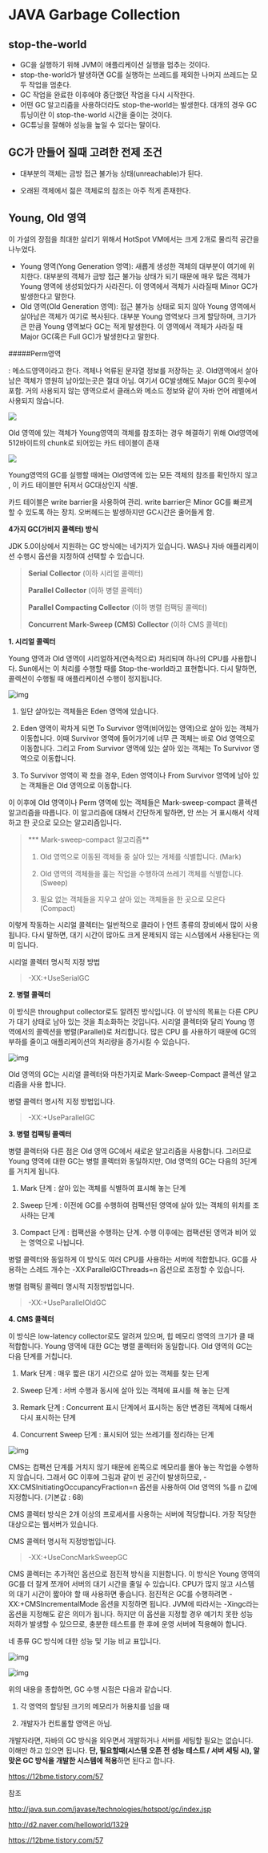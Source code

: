 # JAVA Garbage Collection



## stop-the-world 

- GC을 실행하기 위해 JVM이 애플리케이션 실행을 멈추는 것이다.
- stop-the-world가 발생하면 GC를 실행하는 쓰레드를 제외한 나머지 쓰레드는 모두 작업을 멈춘다. 
- GC 작업을 완료한 이후에야 중단했던 작업을 다시 시작한다. 
- 어떤 GC 알고리즘을 사용하더라도 stop-the-world는 발생한다. 대개의 경우 GC 튜닝이란 이 stop-the-world 시간을 줄이는 것이다.
- GC튜닝을 잘해야 성능을 높일 수 있다는 말이다. 



## GC가 만들어 질때 고려한 전제 조건

- 대부분의 객체는 금방 접근 불가능 상태(unreachable)가 된다.

- 오래된 객체에서 젊은 객체로의 참조는 아주 적게 존재한다.



## Young, Old 영역

이 가설의 장점을 최대한 살리기 위해서 HotSpot VM에서는 크게 2개로 물리적 공간을 나누었다.

- Young 영역(Yong Generation 영역): 새롭게 생성한 객체의 대부분이 여기에 위치한다. 대부분의 객체가 금방 접근 불가능 상태가 되기 때문에 매우 많은 객체가 Young 영역에 생성되었다가 사라진다. 이 영역에서 객체가 사라질때 Minor GC가 발생한다고 말한다.
- Old 영역(Old Generation 영역): 접근 불가능 상태로 되지 않아 Young 영역에서 살아남은 객체가 여기로 복사된다. 대부분 Young 영역보다 크게 할당하며, 크기가 큰 만큼 Young 영역보다 GC는 적게 발생한다. 이 영역에서 객체가 사라질 때 Major GC(혹은 Full GC)가 발생한다고 말한다.



#####Perm영역

: 메소드영역이라고 한다. 객체나 억류된 문자열 정보를 저장하는 곳. Old영역에서 살아남은 객체가 영원히 남아있는곳은 절대 아님. 여기서 GC발생해도 Major GC의 횟수에 포함.  거의 사용되지 않는 영역으로서 클래스와 메소드 정보와 같이 자바 언어 레벨에서 사용되지 않습니다.



![](../../assets/img/gc영역.png)







Old 영역에 있는 객체가 Young영역의 객체를 참조하는 경우 해결하기 위해 Old영역에 512바이트의 chunk로 되어있는 카드 테이블이 존재

![](../../assets/img/카드테이블구조.png)

Young영역의 GC를 실행할 때에는 Old영역에 있는 모든 객체의 참조를 확인하지 않고 , 이 카드 테이블만 뒤져서 GC대상인지 식별.

카드 테이블은 write barrier을 사용하여 관리. write barrier은 Minor GC를 빠르게 할 수 있도록 하는 장치. 오버헤드는 발생하지만 GC시간은 줄어들게 함.  





**4가지 GC(가비지 콜렉터) 방식**

JDK 5.0이상에서 지원하는 GC 방식에는 네가지가 있습니다. WAS나 자바 애플리케이션 수행시 옵션을 지정하여 선택할 수 있습니다.



> **Serial Collector** (이하 시리얼 콜렉터)
>
> **Parallel Collector** (이하 병렬 콜렉터)
>
> **Parallel Compacting Collector** (이하 병렬 컴팩팅 콜렉터)
>
> **Concurrent Mark-Sweep (CMS) Collector** (이하 CMS 콜렉터)



**1. 시리얼 콜렉터**

Young 영역과 Old 영역이 시리얼하게(연속적으로) 처리되며 하나의 CPU를 사용합니다. Sun에서는 이 처리를 수행할 때를 Stop-the-world라고 표현합니다. 다시 말하면, 콜렉션이 수행될 때 애플리케이션 수행이 정지됩니다.



![img](https://t1.daumcdn.net/cfile/tistory/2703E43958FF0CD22F)





1) 일단 살아있는 객체들은 Eden 영역에 있습니다.

2) Eden 영역이 꽉차게 되면 To Survivor 영역(비어있는 영역)으로 살아 있는 객체가 이동합니다. 이때 Survivor 영역에 들어가기에 너무 큰 객체는 바로 Old 영역으로 이동합니다. 그리고 From Survivor 영역에 있는 살아 있는 객체는 To Survivor 영역으로 이동합니다.

3) To Survivor 영역이 꽉 찼을 경우, Eden 영역이나 From Survivor 영역에 남아 있는 객체들은 Old 영역으로 이동합니다.



이 이후에 Old 영역이나 Perm 영역에 있는 객체들은 Mark-sweep-compact 콜렉션 알고리즘을 따릅니다. 이 알고리즘에 대해서 간단하게 말하면, 안 쓰는 거 표시해서 삭제하고 한 곳으로 모으는 알고리즘입니다.



> *** Mark-sweep-compact 알고리즘**
>
> 1) Old 영역으로 이동된 객체들 중 살아 있는 개체를 식별합니다. (Mark)
>
> 2) Old 영역의 객체들을 훑는 작업을 수행하여 쓰레기 객체를 식별합니다. (Sweep)
>
> 3) 필요 없는 객체들을 지우고 살아 있는 객체들을 한 곳으로 모은다 (Compact)

이렇게 작동하는 시리얼 콜렉터는 일반적으로 클라이ㅏ언트 종류의 장비에서 많이 사용됩니다. 다시 말하면, 대기 시간이 많아도 크게 문제되지 않는 시스템에서 사용된다는 의미 입니다.



시리얼 콜렉터 명시적 지정 방법

> -XX:+UseSerialGC





**2. 병렬 콜렉터**

이 방식은 throughput collector로도 알려진 방식입니다. 이 방식의 목표는 다른 CPU가 대기 상태로 남아 있는 것을 최소화하는 것입니다. 시리얼 콜렉터와 달리 Young 영역에서의 콜렉션을 병렬(Parallel)로 처리합니다. 많은 CPU 를 사용하기 때문에 GC의 부하를 줄이고 애플리케이션의 처리량을 증가시킬 수 있습니다.



![img](https://t1.daumcdn.net/cfile/tistory/266ED54458FF183C06)







Old 영역의 GC는 시리얼 콜렉터와 마찬가지로 Mark-Sweep-Compact 콜렉션 알고리즘을 사용 합니다.



병렬 콜렉터 명시적 지정 방법입니다.

> -XX:+UseParallelGC





**3. 병렬 컴팩팅 콜렉터**

병렬 콜렉터와 다른 점은 Old 영역 GC에서 새로운 알고리즘을 사용합니다. 그러므로 Young 영역에 대한 GC는 병렬 콜렉터와 동일하지만, Old 영역의 GC는 다음의 3단계를 거치게 됩니다.



1) Mark 단계 : 살아 있는 객체를 식별하여 표시해 놓는 단계

2) Sweep 단계 : 이전에 GC를 수행하여 컴팩션된 영역에 살아 있는 객체의 위치를 조사하는 단계

3) Compact 단계 : 컴팩션을 수행하는 단계. 수행 이후에는 컴팩션된 영역과 비어 있는 영역으로 나뉩니다.



병렬 콜렉터와 동일하게 이 방식도 여러 CPU를 사용하는 서버에 적합합니다. GC를 사용하는 스레드 개수는 -XX:ParallelGCThreads=n 옵션으로 조정할 수 있습니다.



병렬 컴팩팅 콜렉터 명시적 지정방법입니다.

> -XX:+UseParallelOldGC





**4. CMS 콜렉터**

이 방식은 low-latency collector로도 알려져 있으며, 힙 메모리 영역의 크기가 클 때 적합합니다. Young 영역에 대한 GC는 병렬 콜렉터와 동일합니다. Old 영역의 GC는 다음 단계를 거칩니다.



1) Mark 단계 : 매우 짧은 대기 시간으로 살아 있는 객체를 찾는 단계

2) Sweep 단계 : 서버 수행과 동시에 살아 있는 객체에 표시를 해 놓는 단계

3) Remark 단계 : Concurrent 표시 단계에서 표시하는 동안 변경된 객체에 대해서 다시 표시하는 단계

4) Concurrent Sweep 단계 : 표시되어 있는 쓰레기를 정리하는 단계



![img](https://t1.daumcdn.net/cfile/tistory/24208F4958FF1D9E2B)



CMS는 컴팩션 단계를 거치지 않기 때문에 왼쪽으로 메모리를 몰아 놓는 작업을 수행하지 않습니다. 그래서 GC 이후에 그림과 같이 빈 공간이 발생하므로, -XX:CMSInitiatingOccupancyFraction=n 옵션을 사용하여 Old 영역의 %를 n 값에 지정합니다. (기본값 : 68)



CMS 콜렉터 방식은 2개 이상의 프로세서를 사용하는 서버에 적당합니다. 가장 적당한 대상으로는 웹서버가 있습니다.



CMS 콜렉터 명시적 지정방법입니다.

> -XX:+UseConcMarkSweepGC



CMS 콜렉터는 추가적인 옵션으로 점진적 방식을 지원합니다. 이 방식은 Young 영역의 GC를 더 잘게 쪼개어 서버의 대기 시간을 줄일 수 있습니다. CPU가 많지 않고 시스템의 대기 시간이 짧아야 할 때 사용하면 좋습니다. 점진적은 GC를 수행하려면 -XX:+CMSIncrementalMode 옵션을 지정하면 됩니다. JVM에 따라서는 -Xingc라는 옵션을 지정해도 같은 의미가 됩니다. 하지만 이 옵션을 지정할 경우 예기치 못한 성능 저하가 발생할 수 있으므로, 충분한 테스트를 한 후에 운영 서버에 적용해야 합니다.



네 종류 GC 방식에 대한 성능 및 기능 비교 표입니다.





![img](https://t1.daumcdn.net/cfile/tistory/2129254758FF215238)



![img](https://t1.daumcdn.net/cfile/tistory/2511F44C58FF216E0F)







위의 내용을 종합하면, GC 수행 시점은 다음과 같습니다. 



1) 각 영역의 할당된 크기의 메모리가 허용치를 넘을 때

2) 개발자가 컨트롤할 영역은 아님.





개발자라면, 자바의 GC 방식을 외우면서 개발하거나 서버를 세팅할 필요는 없습니다. 이해만 하고 있으면 됩니다. **단, 필요할때(시스템 오픈 전 성능 테스트 / 서버 세팅 시), 알맞은 GC 방식을 개발한 시스템에 적용**하면 된다고 합니다.





https://12bme.tistory.com/57





참조 

http://java.sun.com/javase/technologies/hotspot/gc/index.jsp

http://d2.naver.com/helloworld/1329

https://12bme.tistory.com/57